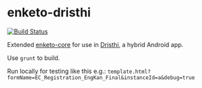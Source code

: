 enketo-dristhi
==============

[![Build Status](https://travis-ci.org/martijnr/enketo-dristhi.png)](https://travis-ci.org/martijnr/enketo-dristhi)

Extended [enketo-core](https://github.com/MartijnR/enketo-core) for use in [Dristhi](https://play.google.com/store/apps/details?id=org.ei.drishti), a hybrid Android app.

Use `grunt` to build.

Run locally for testing like this e.g.: `template.html?formName=EC_Registration_EngKan_Final&instanceId=a&debug=true`
